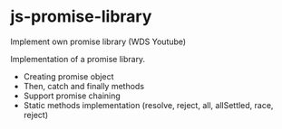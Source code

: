 # js-promise-library
Implement own promise library (WDS Youtube)

Implementation of a promise library.

- Creating promise object
- Then, catch and finally methods
- Support promise chaining
- Static methods implementation (resolve, reject, all, allSettled, race, reject)

